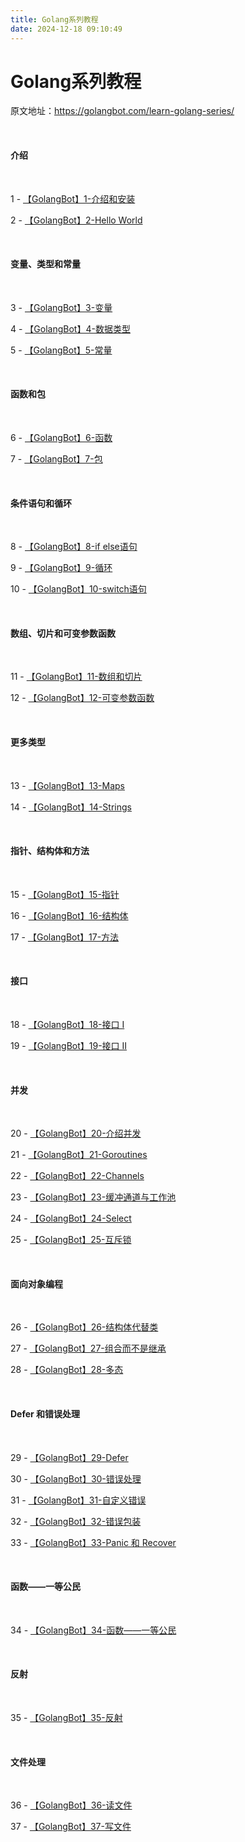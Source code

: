 ```yaml
---
title: Golang系列教程
date: 2024-12-18 09:10:49
---
```


# Golang系列教程
原文地址：https://golangbot.com/learn-golang-series/



<br>

#### 介绍
<br>

1 - [【GolangBot】1-介绍和安装](../【GolangBot】1-介绍和安装/)

2 - [【GolangBot】2-Hello World](../【GolangBot】2-Hello-World/)

<br>

#### 变量、类型和常量
<br>

3 - [【GolangBot】3-变量](../【GolangBot】3-变量/)

4 - [【GolangBot】4-数据类型](../【GolangBot】4-数据类型/)

5 - [【GolangBot】5-常量](../【GolangBot】5-常量/)

<br>

#### 函数和包
<br>

6 - [【GolangBot】6-函数](../【GolangBot】6-函数/)

7 - [【GolangBot】7-包](../【GolangBot】7-包/)

<br>

#### 条件语句和循环
<br>

8 - [【GolangBot】8-if else语句](../【GolangBot】8-if-else语句/)

9 - [【GolangBot】9-循环](../【GolangBot】9-循环/)

10 - [【GolangBot】10-switch语句](../【GolangBot】10-switch语句/)

<br>

#### 数组、切片和可变参数函数
<br>

11 - [【GolangBot】11-数组和切片](../【GolangBot】11-数组和切片/)

12 - [【GolangBot】12-可变参数函数](../【GolangBot】12-可变参数函数/)

<br>

#### 更多类型
<br>

13 - [【GolangBot】13-Maps](../【GolangBot】13-Maps/)

14 - [【GolangBot】14-Strings](../【GolangBot】14-Strings/)

<br>

#### 指针、结构体和方法
<br>

15 - [【GolangBot】15-指针](../【GolangBot】15-指针/)

16 - [【GolangBot】16-结构体](../【GolangBot】16-结构体/)

17 - [【GolangBot】17-方法](../【GolangBot】17-方法/)

<br>

#### 接口
<br>

18 - [【GolangBot】18-接口 I](../【GolangBot】18-接口-I/)

19 - [【GolangBot】19-接口 II](../【GolangBot】19-接口-II/)

<br>

#### 并发
<br>

20 - [【GolangBot】20-介绍并发](../【GolangBot】20-介绍并发/)

21 - [【GolangBot】21-Goroutines](../【GolangBot】21-Goroutines/)

22 - [【GolangBot】22-Channels](../【GolangBot】22-Channels/)

23 - [【GolangBot】23-缓冲通道与工作池](../【GolangBot】23-缓冲通道与工作池/)

24 - [【GolangBot】24-Select](../【GolangBot】24-Select/)

25 - [【GolangBot】25-互斥锁](../【GolangBot】25-互斥锁/)

<br>

#### 面向对象编程
<br>

26 - [【GolangBot】26-结构体代替类](../【GolangBot】26-结构体代替类/)

27 - [【GolangBot】27-组合而不是继承](../【GolangBot】27-组合而不是继承/)

28 - [【GolangBot】28-多态](../【GolangBot】28-多态/)

<br>

#### Defer 和错误处理
<br>

29 - [【GolangBot】29-Defer](../【GolangBot】29-Defer/)

30 - [【GolangBot】30-错误处理](../【GolangBot】30-错误处理/)

31 - [【GolangBot】31-自定义错误](../【GolangBot】31-自定义错误/)

32 - [【GolangBot】32-错误包装](../【GolangBot】32-错误包装/)

33 - [【GolangBot】33-Panic 和 Recover](../【GolangBot】33-Panic和Recover/)

<br>

#### 函数——一等公民
<br>

34 - [【GolangBot】34-函数——一等公民](../【GolangBot】34-函数一等公民/)

<br>

#### 反射
<br>

35 - [【GolangBot】35-反射](../【GolangBot】35-反射/)

<br>

#### 文件处理
<br>

36 - [【GolangBot】36-读文件](../【GolangBot】36-读文件/)

37 - [【GolangBot】37-写文件](../【GolangBot】37-写文件/)

<br>